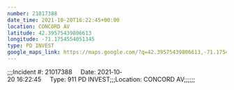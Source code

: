```yaml
---
number: 21017388
date_time: 2021-10-20T16:22:45+00:00
location: CONCORD AV
latitude: 42.39575439806613
longitude: -71.1754554051345
type: PD INVEST
google_maps_link: https://maps.google.com/?q=42.39575439806613,-71.1754554051345
---
```


;;;Incident #: 21017388     Date: 2021‐10‐20 16:22:45     Type: 911 PD INVEST;;;Location: CONCORD AV;;;;;;
